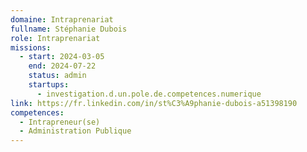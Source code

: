 ```yaml
---
domaine: Intraprenariat
fullname: Stéphanie Dubois
role: Intraprenariat
missions:
  - start: 2024-03-05
    end: 2024-07-22
    status: admin
    startups:
      - investigation.d.un.pole.de.competences.numerique
link: https://fr.linkedin.com/in/st%C3%A9phanie-dubois-a51398190
competences:
  - Intrapreneur(se)
  - Administration Publique
---
```

